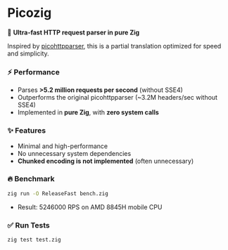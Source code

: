 

# Picozig  

🚀 **Ultra-fast HTTP request parser in pure Zig**  

Inspired by [picohttpparser](https://github.com/h2o/picohttpparser), this is a partial translation optimized for speed and simplicity.  

### ⚡ Performance  
- Parses **>5.2 million requests per second** (without SSE4)  
- Outperforms the original picohttpparser (~3.2M headers/sec without SSE4)  
- Implemented in **pure Zig**, with **zero system calls**  

### ✨ Features  
- Minimal and high-performance  
- No unnecessary system dependencies  
- **Chunked encoding is not implemented** (often unnecessary)  

### 🔥 Benchmark  
```sh
zig run -O ReleaseFast bench.zig
```
- Result: 5246000 RPS on AMD 8845H mobile CPU

### ✅ Run Tests  
```sh
zig test test.zig
```  

